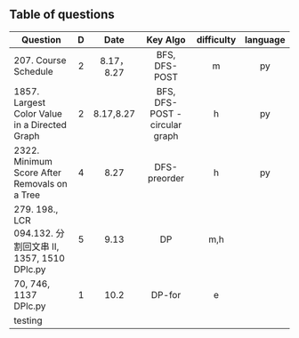 ## Table of questions

|Question|D|Date|Key Algo|difficulty|language|
|---|:---:|:---:|:---:|:---:|:---:|
|207. Course Schedule|2|8.17，8.27|BFS, DFS-POST|m|py|
|1857. Largest Color Value in a Directed Graph|2|8.17,8.27|BFS, DFS-POST - circular graph|h|py|
|2322. Minimum Score After Removals on a Tree|4|8.27|DFS-preorder|h|py|
|279. 198., LCR 094.132. 分割回文串 II, 1357, 1510   DPlc.py| 5 | 9.13 | DP | m,h|
|70, 746, 1137  DPlc.py| 1|10.2| DP-for|e|
|testing|
